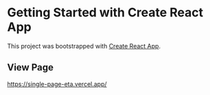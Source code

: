 # Getting Started with Create React App

This project was bootstrapped with [Create React App](https://github.com/facebook/create-react-app).

## View Page 

https://single-page-eta.vercel.app/


